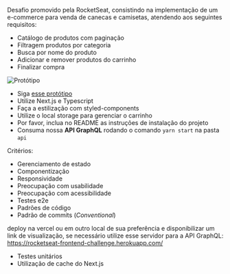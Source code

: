 Desafio promovido pela RocketSeat, consistindo na implementação de um e-commerce para venda de canecas e camisetas, atendendo aos seguintes requisitos:
- Catálogo de produtos com paginação
- Filtragem produtos por categoria
- Busca por nome do produto
- Adicionar e remover produtos do carrinho
- Finalizar compra

![Protótipo](https://storage.googleapis.com/xesque-dev/challenge-images/prototipo.png?42)


- Siga [esse protótipo](https://www.figma.com/file/rET9F2CeUEJdiVN7JRu993/E-commerce---capputeeno?node-id=680%3A6449)
- Utilize Next.js e Typescript
- Faça a estilização com styled-components
- Utilize o local storage para gerenciar o carrinho
- Por favor, inclua no README as instruções de instalação do projeto
- Consuma nossa **API GraphQL** rodando o comando `yarn start` na pasta `api`

 Critérios:

- Gerenciamento de estado
- Componentização
- Responsividade
- Preocupação com usabilidade
- Preocupação com acessibilidade
- Testes e2e
- Padrões de código
- Padrão de commits (_Conventional_)

deploy na vercel ou em outro local de sua preferência e disponibilizar um link de visualização, se necessário utilize esse servidor para a API GraphQL:  https://rocketseat-frontend-challenge.herokuapp.com/
- Testes unitários
- Utilização de cache do Next.js


